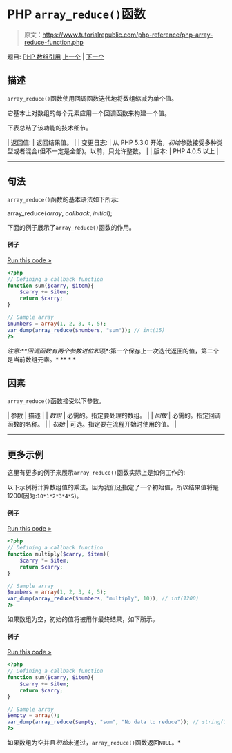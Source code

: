 # PHP `array_reduce()`函数

> 原文：<https://www.tutorialrepublic.com/php-reference/php-array-reduce-function.php>

题目: [PHP 数组引用](php-array-functions.php) [上一个](php-array-rand-function.php) | [下一个](php-array-replace-function.php)

## 描述

`array_reduce()`函数使用回调函数迭代地将数组缩减为单个值。

它基本上对数组的每个元素应用一个回调函数来构建一个值。

下表总结了该功能的技术细节。

| 返回值: | 返回结果值。 |
| 变更日志: | 从 PHP 5.3.0 开始，*初始*参数接受多种类型或者混合(但不一定是全部)。以前，只允许整数。 |
| 版本: | PHP 4.0.5 以上 |

* * *

## 句法

`array_reduce()`函数的基本语法如下所示:

array_reduce(*array*, *callback*, *initial*);

下面的例子展示了`array_reduce()`函数的作用。

#### 例子

[Run this code »](../codelab.php?topic=php&file=reduce-the-array-to-a-single-value "Run this code to view the output")

```php
<?php
// Defining a callback function
function sum($carry, $item){
    $carry += $item;
    return $carry;
}

// Sample array
$numbers = array(1, 2, 3, 4, 5);
var_dump(array_reduce($numbers, "sum")); // int(15)
?>
```

 ***注意:**回调函数有两个参数*进位*和*项*:第一个保存上一次迭代返回的值，第二个是当前数组元素。*  ** * *

## 因素

`array_reduce()`函数接受以下参数。

| 参数 | 描述 |
| *数组* | 必需的。指定要处理的数组。 |
| *回拨* | 必需的。指定回调函数的名称。 |
| *初始* | 可选。指定要在流程开始时使用的值。 |

* * *

## 更多示例

这里有更多的例子来展示`array_reduce()`函数实际上是如何工作的:

以下示例将计算数组值的乘法。因为我们还指定了一个初始值，所以结果值将是 1200(因为:`10*1*2*3*4*5`)。

#### 例子

[Run this code »](../codelab.php?topic=php&file=set-initial-value-while-reducing-an-array "Run this code to view the output")

```php
<?php
// Defining a callback function
function multiply($carry, $item){
    $carry *= $item;
    return $carry;
}

// Sample array
$numbers = array(1, 2, 3, 4, 5);
var_dump(array_reduce($numbers, "multiply", 10)); // int(1200)
?>
```

如果数组为空，初始的值将被用作最终结果，如下所示。

#### 例子

[Run this code »](../codelab.php?topic=php&file=reducing-an-empty-array "Run this code to view the output")

```php
<?php
// Defining a callback function
function sum($carry, $item){
    $carry += $item;
    return $carry;
}

// Sample array
$empty = array();
var_dump(array_reduce($empty, "sum", "No data to reduce")); // string(17)
?>
```

如果数组为空并且*初始*未通过，`array_reduce()`函数返回`NULL`。*